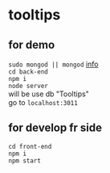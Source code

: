 # tooltips

## for demo
`sudo mongod || mongod` [info](https://docs.mongodb.com/manual/tutorial/manage-mongodb-processes/)<br/>
`cd back-end` <br/>
`npm i` <br/>
`node server`<br/>
will be use db "Tooltips"<br/>
go to `localhost:3011`

## for develop fr side
`cd front-end`<br/>
`npm i`<br/>
`npm start`<br/>
